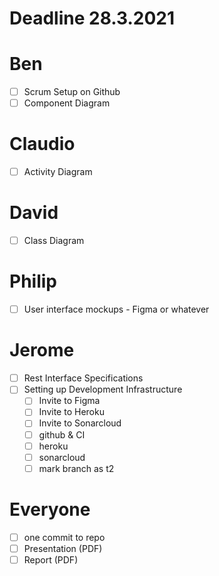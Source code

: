 # Deadline 28.3.2021
# Ben
* [ ] Scrum Setup on Github
* [ ] Component Diagram
# Claudio
* [ ] Activity Diagram
# David
* [ ] Class Diagram
# Philip
* [ ] User interface mockups - Figma or whatever
# Jerome
* [ ] Rest Interface Specifications
* [ ] Setting up Development Infrastructure
    * [ ] Invite to Figma
    * [ ] Invite to Heroku
    * [ ] Invite to Sonarcloud
    * [ ] github & CI
    * [ ] heroku
    * [ ] sonarcloud
    * [ ] mark branch as t2

# Everyone
* [ ] one commit to repo
* [ ] Presentation (PDF)
* [ ] Report (PDF)
